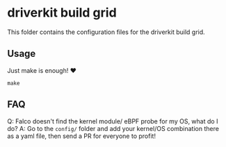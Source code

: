 # driverkit build grid

This folder contains the configuration files for the driverkit build grid.

## Usage

Just make is enough! :heart:

```
make
```

## FAQ

Q: Falco doesn't find the kernel module/ eBPF probe for my OS, what do I do?
A: Go to the `config/` folder and add your kernel/OS combination there as a yaml file, then send a PR for everyone to profit!

